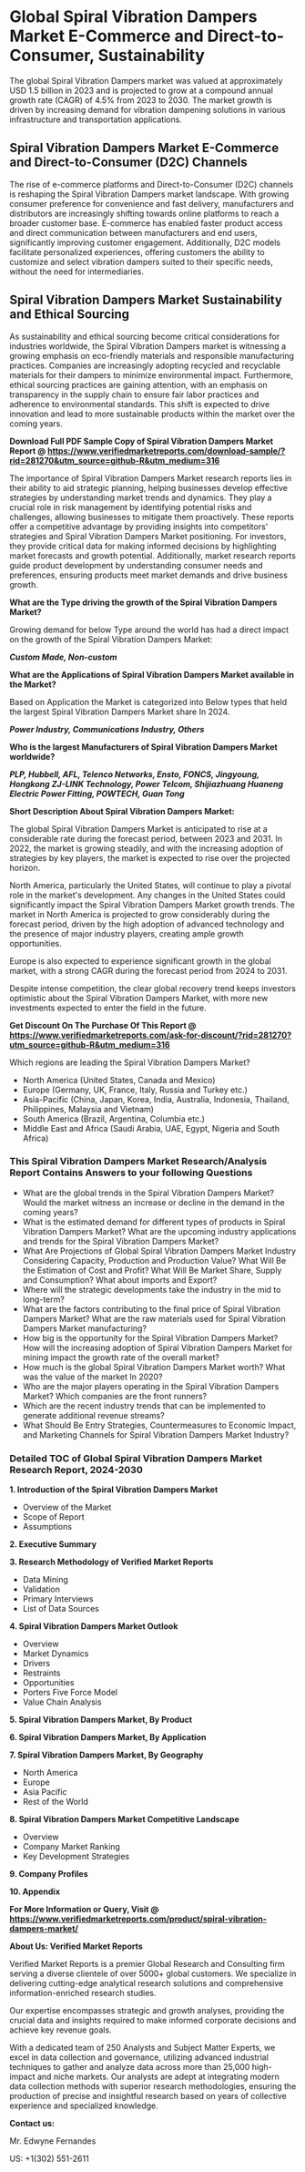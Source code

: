 <h1>Global Spiral Vibration Dampers Market E-Commerce and Direct-to-Consumer, Sustainability</h1><p class=""><p>The global Spiral Vibration Dampers market was valued at approximately USD 1.5 billion in 2023 and is projected to grow at a compound annual growth rate (CAGR) of 4.5% from 2023 to 2030. The market growth is driven by increasing demand for vibration dampening solutions in various infrastructure and transportation applications.</p><h2>Spiral Vibration Dampers Market E-Commerce and Direct-to-Consumer (D2C) Channels</h2><p>The rise of e-commerce platforms and Direct-to-Consumer (D2C) channels is reshaping the Spiral Vibration Dampers market landscape. With growing consumer preference for convenience and fast delivery, manufacturers and distributors are increasingly shifting towards online platforms to reach a broader customer base. E-commerce has enabled faster product access and direct communication between manufacturers and end users, significantly improving customer engagement. Additionally, D2C models facilitate personalized experiences, offering customers the ability to customize and select vibration dampers suited to their specific needs, without the need for intermediaries.</p><h2>Spiral Vibration Dampers Market Sustainability and Ethical Sourcing</h2><p>As sustainability and ethical sourcing become critical considerations for industries worldwide, the Spiral Vibration Dampers market is witnessing a growing emphasis on eco-friendly materials and responsible manufacturing practices. Companies are increasingly adopting recycled and recyclable materials for their dampers to minimize environmental impact. Furthermore, ethical sourcing practices are gaining attention, with an emphasis on transparency in the supply chain to ensure fair labor practices and adherence to environmental standards. This shift is expected to drive innovation and lead to more sustainable products within the market over the coming years.</p></p><p class=""><strong>Download Full PDF Sample Copy of Spiral Vibration Dampers Market Report @ <a href="https://www.verifiedmarketreports.com/download-sample/?rid=281270&utm_source=github-R&utm_medium=316" target="_blank">https://www.verifiedmarketreports.com/download-sample/?rid=281270&utm_source=github-R&utm_medium=316</a></strong></p><p>The importance of&nbsp;Spiral Vibration Dampers Market research reports lies in their ability to aid strategic planning, helping businesses develop effective strategies by understanding market trends and dynamics. They play a crucial role in risk management by identifying potential risks and challenges, allowing businesses to mitigate them proactively. These reports offer a competitive advantage by providing insights into competitors' strategies and Spiral Vibration Dampers Market positioning. For investors, they provide critical data for making informed decisions by highlighting market forecasts and growth potential. Additionally, market research reports guide product development by understanding consumer needs and preferences, ensuring products meet market demands and drive business growth.</p><p><strong>What are the&nbsp;Type driving the growth of the Spiral Vibration Dampers Market?</strong></p><p id="" class="">Growing demand for below Type around the world has had a direct impact on the growth of the Spiral Vibration Dampers Market:</p><p class=""><em><strong>Custom Made, Non-custom</strong></em></p><p class=""><strong>What are the&nbsp;Applications&nbsp;of Spiral Vibration Dampers Market available in the Market?</strong></p><p id="" class="">Based on Application the Market is categorized into Below types that held the largest Spiral Vibration Dampers Market share In 2024.</p><p class=""><em><strong>Power Industry, Communications Industry, Others</strong></em></p><p class=""><strong>Who is the largest Manufacturers of Spiral Vibration Dampers Market worldwide?</strong></p><p><em><strong>PLP, Hubbell, AFL, Telenco Networks, Ensto, FONCS, Jingyoung, Hongkong ZJ-LINK Technology, Power Telcom, Shijiazhuang Huaneng Electric Power Fitting, POWTECH, Guan Tong</strong></em></p><p id="" class=""><strong>Short Description About Spiral Vibration Dampers Market:</strong></p><p>The global Spiral Vibration Dampers Market is anticipated to rise at a considerable rate during the forecast period, between 2023 and 2031. In 2022, the market is growing steadily, and with the increasing adoption of strategies by key players, the market is expected to rise over the projected horizon.</p><p>North America, particularly the United States, will continue to play a pivotal role in the market's development. Any changes in the United States could significantly impact the Spiral Vibration Dampers Market growth trends. The market in North America is projected to grow considerably during the forecast period, driven by the high adoption of advanced technology and the presence of major industry players, creating ample growth opportunities.</p><p>Europe is also expected to experience significant growth in the global market, with a strong CAGR during the forecast period from 2024 to 2031.</p><p>Despite intense competition, the clear global recovery trend keeps investors optimistic about the Spiral Vibration Dampers Market, with more new investments expected to enter the field in the future.</p><p id="" class=""><strong>Get Discount On The Purchase Of This Report @ <a href="https://www.verifiedmarketreports.com/ask-for-discount/?rid=281270?utm_source=github-R&utm_medium=316" target="_blank">https://www.verifiedmarketreports.com/ask-for-discount/?rid=281270?utm_source=github-R&utm_medium=316</a></strong></p><p class="">Which regions are leading the Spiral Vibration Dampers Market?</p><ul><li>North America (United States, Canada and Mexico)</li><li>Europe (Germany, UK, France, Italy, Russia and Turkey etc.)</li><li>Asia-Pacific (China, Japan, Korea, India, Australia, Indonesia, Thailand, Philippines, Malaysia and Vietnam)</li><li>South America (Brazil, Argentina, Columbia etc.)</li><li>Middle East and Africa (Saudi Arabia, UAE, Egypt, Nigeria and South Africa)</li></ul><h3 id="" class="">This Spiral Vibration Dampers Market Research/Analysis Report Contains Answers to your following Questions</h3><ul><li>What are the global trends in the Spiral Vibration Dampers Market? Would the market witness an increase or decline in the demand in the coming years?</li><li>What is the estimated demand for different types of products in Spiral Vibration Dampers Market? What are the upcoming industry applications and trends for the Spiral Vibration Dampers Market?</li><li>What Are Projections of Global Spiral Vibration Dampers Market Industry Considering Capacity, Production and Production Value? What Will Be the Estimation of Cost and Profit? What Will Be Market Share, Supply and Consumption? What about imports and Export?</li><li>Where will the strategic developments take the industry in the mid to long-term?</li><li>What are the factors contributing to the final price of Spiral Vibration Dampers Market? What are the raw materials used for Spiral Vibration Dampers Market manufacturing?</li><li>How big is the opportunity for the Spiral Vibration Dampers Market? How will the increasing adoption of Spiral Vibration Dampers Market for mining impact the growth rate of the overall market?</li><li>How much is the global Spiral Vibration Dampers Market worth? What was the value of the market In 2020?</li><li>Who are the major players operating in the Spiral Vibration Dampers Market? Which companies are the front runners?</li><li>Which are the recent industry trends that can be implemented to generate additional revenue streams?</li><li>What Should Be Entry Strategies, Countermeasures to Economic Impact, and Marketing Channels for Spiral Vibration Dampers Market Industry?</li></ul><h3 id="" class="">Detailed TOC of Global Spiral Vibration Dampers Market Research Report, 2024-2030</h3><p id="" class=""><strong>1. Introduction of the Spiral Vibration Dampers Market</strong></p><ul><li>Overview of the Market</li><li>Scope of Report</li><li>Assumptions</li></ul><p id="" class=""><strong>2. Executive Summary</strong></p><p id="" class=""><strong>3. Research Methodology of Verified Market Reports</strong></p><ul><li>Data Mining</li><li>Validation</li><li>Primary Interviews</li><li>List of Data Sources</li></ul><p id="" class=""><strong>4. Spiral Vibration Dampers Market Outlook</strong></p><ul><li>Overview</li><li>Market Dynamics</li><li>Drivers</li><li>Restraints</li><li>Opportunities</li><li>Porters Five Force Model</li><li>Value Chain Analysis</li></ul><p id="" class=""><strong>5. Spiral Vibration Dampers Market, By Product</strong></p><p id="" class=""><strong>6. Spiral Vibration Dampers Market, By Application</strong></p><p id="" class=""><strong>7. Spiral Vibration Dampers Market, By Geography</strong></p><ul><li>North America</li><li>Europe</li><li>Asia Pacific</li><li>Rest of the World</li></ul><p id="" class=""><strong>8. Spiral Vibration Dampers Market Competitive Landscape</strong></p><ul><li>Overview</li><li>Company Market Ranking</li><li>Key Development Strategies</li></ul><p id="" class=""><strong>9. Company Profiles</strong></p><p id="" class=""><strong>10. Appendix</strong></p><p id="" class=""><strong>For More Information or Query, Visit @ <a href="https://www.verifiedmarketreports.com/product/spiral-vibration-dampers-market/" target="_blank">https://www.verifiedmarketreports.com/product/spiral-vibration-dampers-market/</a></strong></p><p id="" class=""><strong>About Us: Verified Market Reports</strong></p><p id="" class="">Verified Market Reports is a premier Global Research and Consulting firm serving a diverse clientele of over 5000+ global customers. We specialize in delivering cutting-edge analytical research solutions and comprehensive information-enriched research studies.</p><p id="" class="">Our expertise encompasses strategic and growth analyses, providing the crucial data and insights required to make informed corporate decisions and achieve key revenue goals.</p><p id="" class="">With a dedicated team of 250 Analysts and Subject Matter Experts, we excel in data collection and governance, utilizing advanced industrial techniques to gather and analyze data across more than 25,000 high-impact and niche markets. Our analysts are adept at integrating modern data collection methods with superior research methodologies, ensuring the production of precise and insightful research based on years of collective experience and specialized knowledge.</p><p id="" class=""><strong>Contact us:</strong></p><p id="" class="">Mr. Edwyne Fernandes</p><p id="" class="">US: +1(302) 551-2611</p>